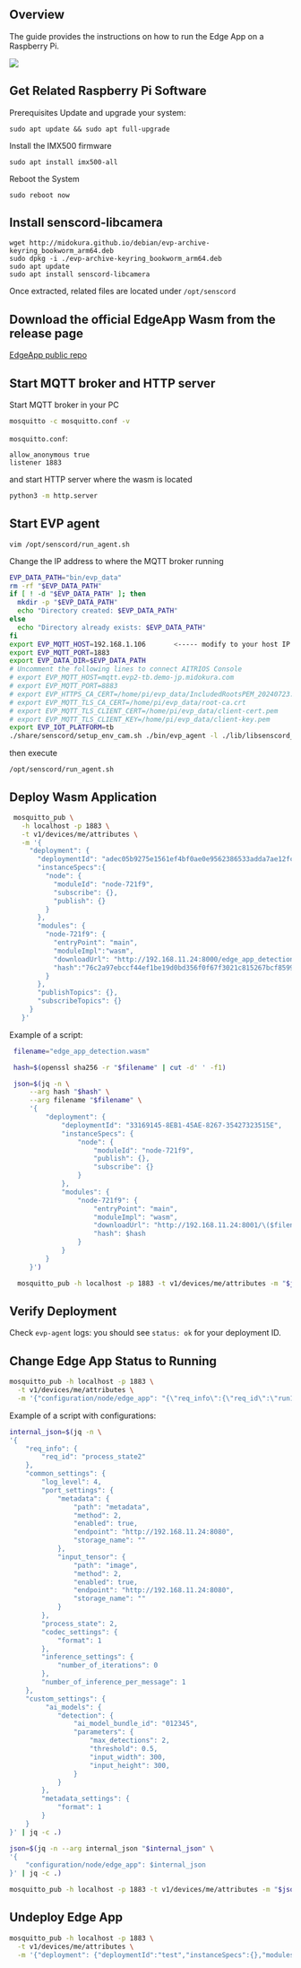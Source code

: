 ## Overview

The guide provides the instructions on how to run the Edge App on a Raspberry Pi.

<img src="img/raspi_edge_app_wasm_setup.png">

## Get  Related Raspberry Pi Software

Prerequisites
Update and upgrade your system:

```
sudo apt update && sudo apt full-upgrade
```
Install the IMX500 firmware
```
sudo apt install imx500-all
```
Reboot the System
```
sudo reboot now
```


## Install senscord-libcamera

```
wget http://midokura.github.io/debian/evp-archive-keyring_bookworm_arm64.deb
sudo dpkg -i ./evp-archive-keyring_bookworm_arm64.deb
sudo apt update
sudo apt install senscord-libcamera
```
Once extracted, related files are located under `/opt/senscord`

## Download the official EdgeApp Wasm from the release page

[EdgeApp public repo](https://github.com/SonySemiconductorSolutions/aitrios-sdk-edge-app/releases/download/1.1.1/sample_edge_app_detection_wasm_v2_1.1.1.zip)

## Start MQTT broker and HTTP server

Start MQTT broker in your PC
```bash
mosquitto -c mosquitto.conf -v
```
`mosquitto.conf`:
```
allow_anonymous true
listener 1883
```
and start HTTP server where the wasm is located
```bash
python3 -m http.server
```


## Start EVP agent
```
vim /opt/senscord/run_agent.sh
```
Change the IP address to where the MQTT broker running
```sh
EVP_DATA_PATH="bin/evp_data"
rm -rf "$EVP_DATA_PATH"
if [ ! -d "$EVP_DATA_PATH" ]; then
  mkdir -p "$EVP_DATA_PATH"
  echo "Directory created: $EVP_DATA_PATH"
else
  echo "Directory already exists: $EVP_DATA_PATH"
fi
export EVP_MQTT_HOST=192.168.1.106       <----- modify to your host IP
export EVP_MQTT_PORT=1883
export EVP_DATA_DIR=$EVP_DATA_PATH
# Uncomment the following lines to connect AITRIOS Console
# export EVP_MQTT_HOST=mqtt.evp2-tb.demo-jp.midokura.com
# export EVP_MQTT_PORT=8883
# export EVP_HTTPS_CA_CERT=/home/pi/evp_data/IncludedRootsPEM_20240723.txt
# export EVP_MQTT_TLS_CA_CERT=/home/pi/evp_data/root-ca.crt
# export EVP_MQTT_TLS_CLIENT_CERT=/home/pi/evp_data/client-cert.pem
# export EVP_MQTT_TLS_CLIENT_KEY=/home/pi/evp_data/client-key.pem
export EVP_IOT_PLATFORM=tb
./share/senscord/setup_env_cam.sh ./bin/evp_agent -l ./lib/libsenscord_wamr.so -l ./lib/libesf-device-wamr.so
```
then execute
```
/opt/senscord/run_agent.sh
```

## Deploy Wasm Application

   ```bash
    mosquitto_pub \
      -h localhost -p 1883 \
      -t v1/devices/me/attributes \
      -m '{
        "deployment": {
          "deploymentId": "adec05b9275e1561ef4bf0ae0e9562386533adda7ae12fcfc1467332fe0f435f",
          "instanceSpecs":{
            "node": {
              "moduleId": "node-721f9",
              "subscribe": {},
              "publish": {}
            }
          },
          "modules": {
            "node-721f9": {
              "entryPoint": "main",
              "moduleImpl":"wasm",
              "downloadUrl": "http://192.168.11.24:8000/edge_app_detection.wasm",
              "hash":"76c2a97ebccf44ef1be19d0bd356f0f67f3021c815267bcf8599dd73a39fb5b8"
            }
          },
          "publishTopics": {},
          "subscribeTopics": {}
        }
      }'
   ```
   Example of a script:
   ```bash
    filename="edge_app_detection.wasm"

    hash=$(openssl sha256 -r "$filename" | cut -d' ' -f1)

    json=$(jq -n \
        --arg hash "$hash" \
        --arg filename "$filename" \
        '{
            "deployment": {
                "deploymentId": "33169145-8EB1-45AE-8267-35427323515E",
                "instanceSpecs": {
                    "node": {
                        "moduleId": "node-721f9",
                        "publish": {},
                        "subscribe": {}
                    }
                },
                "modules": {
                    "node-721f9": {
                        "entryPoint": "main",
                        "moduleImpl": "wasm",
                        "downloadUrl": "http://192.168.11.24:8001/\($filename)",
                        "hash": $hash
                    }
                }
            }
        }')

     mosquitto_pub -h localhost -p 1883 -t v1/devices/me/attributes -m "$json"
   ```

## Verify Deployment

Check `evp-agent` logs: you should see `status: ok` for your deployment ID.


## Change Edge App Status to Running

```bash
mosquitto_pub -h localhost -p 1883 \
  -t v1/devices/me/attributes \
  -m '{"configuration/node/edge_app": "{\"req_info\":{\"req_id\":\"run1\"},\"common_settings\":{\"process_state\":2}}"}'
```
Example of a script with configurations:
```bash
internal_json=$(jq -n \
'{
    "req_info": {
        "req_id": "process_state2"
    },
    "common_settings": {
        "log_level": 4,
        "port_settings": {
            "metadata": {
                "path": "metadata",
                "method": 2,
                "enabled": true,
                "endpoint": "http://192.168.11.24:8080",
                "storage_name": ""
            },
            "input_tensor": {
                "path": "image",
                "method": 2,
                "enabled": true,
                "endpoint": "http://192.168.11.24:8080",
                "storage_name": ""
            }
        },
        "process_state": 2,
        "codec_settings": {
            "format": 1
        },
        "inference_settings": {
            "number_of_iterations": 0
        },
        "number_of_inference_per_message": 1
    },
    "custom_settings": {
         "ai_models": {
            "detection": {
                "ai_model_bundle_id": "012345",
                "parameters": {
                    "max_detections": 2,
                    "threshold": 0.5,
                    "input_width": 300,
                    "input_height": 300,
                }
            }
        },
        "metadata_settings": {
            "format": 1
        }
    }
}' | jq -c .)

json=$(jq -n --arg internal_json "$internal_json" \
'{
    "configuration/node/edge_app": $internal_json
}' | jq -c .)

mosquitto_pub -h localhost -p 1883 -t v1/devices/me/attributes -m "$json"
```

## Undeploy Edge App

```bash
mosquitto_pub -h localhost -p 1883 \
  -t v1/devices/me/attributes \
  -m '{"deployment": {"deploymentId":"test","instanceSpecs":{},"modules":{},"publishTopics":{},"subscribeTopics":{}}}'
```
